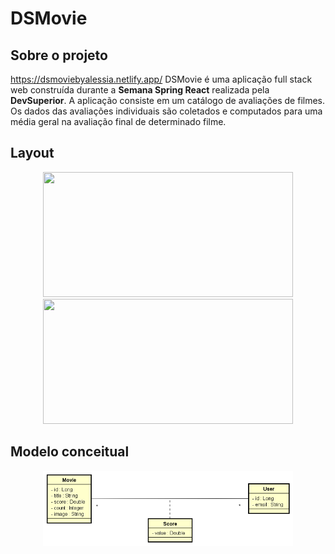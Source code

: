 # DSMovie

## Sobre o projeto
https://dsmoviebyalessia.netlify.app/
DSMovie é uma aplicação full stack web construída durante a **Semana Spring React** realizada pela **DevSuperior**.
A aplicação consiste em um catálogo de avaliações de filmes. Os dados das avaliações individuais são coletados e computados para uma média geral na avaliação final de determinado filme.

## Layout
<div align="center">
<img src="https://user-images.githubusercontent.com/4969693/158024794-c297c0d3-fc4c-4077-8555-9302da4b09d1.png" width="400px" height = "200px" />
<img src="https://user-images.githubusercontent.com/4969693/158024802-579f0201-8d7a-4478-b496-d971e7131a77.png" width="400px" height = "200px" />
</div>


## Modelo conceitual
<div align="center">
<img src="https://raw.githubusercontent.com/devsuperior/bds-assets/main/sds/dsmovie-dominio.png"  width="400px"  />
</div>
